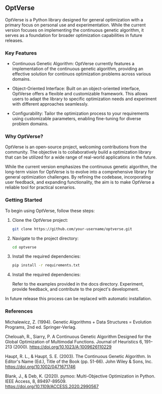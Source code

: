 ## **OptVerse**

OptVerse is a Python library designed for general optimization with a primary focus on personal use and experimentation. While the current version focuses on implementing the continuous genetic algorithm, it serves as a foundation for broader optimization capabilities in future releases.

### Key Features

- Continuous Genetic Algorithm: OptVerse currently features a implementation of the continuous genetic algorithm, providing an effective solution for continuos optimization problems across various domains.

- Object-Oriented Interface: Built on an object-oriented interface, OptVerse offers a flexible and customizable framework. This allows users to adapt the library to specific optimization needs and experiment with different approaches seamlessly.

- Configurability: Tailor the optimization process to your requirements using customizable parameters, enabling fine-tuning for diverse problem domains.

### Why OptVerse?

OptVerse is an open-source project, welcoming contributions from the community. The objective is to collaboratively build a optimization library that can be utilized for a wide range of real-world applications in the future.

While the current version emphasizes the continuous genetic algorithm, the long-term vision for OptVerse is to evolve into a comprehensive library for general optimization challenges. By refining the codebase, incorporating user feedback, and expanding functionality, the aim is to make OptVerse a reliable tool for practical scenarios.

### Getting Started

To begin using OptVerse, follow these steps:

1. Clone the OptVerse project:

   ```bash
   git clone https://github.com/your-username/optverse.git
   ```

2. Navigate to the project directory:
    ```bash
    cd optverse
    ```

3. Install the required dependencies:
    ```bash
    pip install -r requirements.txt
    ```

4. Install the required dependencies:
    
    Refer to the examples provided in the docs directory. Experiment, provide feedback, and contribute to the project's development.

In future release this process can be replaced with automatic installation.


### References

Michalewicz, Z. (1994). Genetic Algorithms + Data Structures = Evolution Programs, 2nd ed. Springer-Verlag.

Chelouah, R., Siarry, P. A Continuous Genetic Algorithm Designed for the Global Optimization of Multimodal Functions. Journal of Heuristics 6, 191–213 (2000). https://doi.org/10.1023/A:1009626110229

Haupt, R. L., & Haupt, S. E. (2003). The Continuous Genetic Algorithm. In Editor's Name (Ed.), Title of the Book (pp. 51-66). John Wiley & Sons, Inc. https://doi.org/10.1002/0471671746

Blank, J., & Deb, K. (2020). pymoo: Multi-Objective Optimization in Python. IEEE Access, 8, 89497-89509. https://doi.org/10.1109/ACCESS.2020.2990567